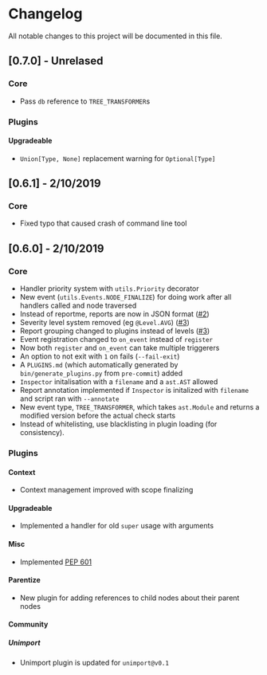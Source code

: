 # Changelog
All notable changes to this project will be documented in this file.

## [0.7.0] - Unrelased
### Core
- Pass `db` reference to `TREE_TRANSFORMER`s

### Plugins
#### Upgradeable
- `Union[Type, None]` replacement warning for `Optional[Type]`

## [0.6.1] - 2/10/2019
### Core
- Fixed typo that caused crash of command line tool

## [0.6.0] - 2/10/2019
### Core
- Handler priority system with `utils.Priority` decorator
- New event (`utils.Events.NODE_FINALIZE`) for doing work after all handlers called and node traversed
- Instead of reportme, reports are now in JSON format ([#2](https://github.com/thg-consulting/inspectortiger/issues/2))
- Severity level system removed (eg `@Level.AVG`) ([#3](https://github.com/thg-consulting/inspectortiger/issues/3))
- Report grouping changed to plugins instead of levels ([#3](https://github.com/thg-consulting/inspectortiger/issues/3))
- Event registration changed to `on_event` instead of `register`
- Now both `register` and `on_event` can take multiple triggerers
- An option to not exit with `1` on fails (`--fail-exit`)
- A `PLUGINS.md` (which automatically generated by `bin/generate_plugins.py` from `pre-commit`) added
- `Inspector` initalisation with a `filename` and a `ast.AST` allowed
- Report annotation implemented if `Inspector` is initalized with `filename` and script ran with `--annotate`
- New event type, `TREE_TRANSFORMER`, which takes `ast.Module` and returns a modified version before the actual check starts
- Instead of whitelisting, use blacklisting in plugin loading (for consistency).
### Plugins
#### Context
- Context management improved with scope finalizing
#### Upgradeable
- Implemented a handler for old `super` usage with arguments
#### Misc
- Implemented [PEP 601](https://www.python.org/dev/peps/pep-0601/)
#### Parentize
- New plugin for adding references to child nodes about their parent nodes
#### Community
##### Unimport
- Unimport plugin is updated for `unimport@v0.1`
